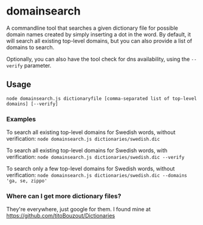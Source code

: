 # domainsearch

A commandline tool that searches a given dictionary file for possible domain
names created by simply inserting a dot in the word. By default, it will search
all existing top-level domains, but you can also provide a list of domains to
search.

Optionally, you can also have the tool check for dns availability, using the
`--verify` parameter.

## Usage
`node domainsearch.js dictionaryfile [comma-separated list of top-level domains] [--verify]`

### Examples
To search all existing top-level domains for Swedish words, without verification:
`node domainsearch.js dictionaries/swedish.dic`

To search all existing top-level domains for Swedish words, with verification:
`node domainsearch.js dictionaries/swedish.dic --verify`

To search only a few top-level domains for Swedish words, without verification:
`node domainsearch.js dictionaries/swedish.dic --domains 'ga, se, zippo'`

### Where can I get more dictionary files?
They're everywhere, just google for them. I found mine at https://github.com/titoBouzout/Dictionaries
